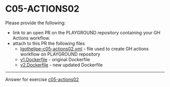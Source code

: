 # C05-ACTIONS02

Please provide the following:

- link to an open PR on the PLAYGROUND repository containing your GH Actions workflow.
- attach to this PR the following files
  - [lgothelipe-c05-actions02.yml](lgothelipe-c05-actions02.yml) - file used to create GH actions workflow on PLAYGROUND repository
  - [v1.Dockerfile](v1.Dockerfile) - original Dockerfile
  - [v2.Dockerfile](v2.Dockerfile) - new updated Dockerfile



***
Answer for exercise [c05-actions02](https://github.com/devopsacademyau/academy/blob/b5dbe6a3266facbde88e657573d1fa946150b51f/classes/05class/exercises/c05-actions02/README.md)
